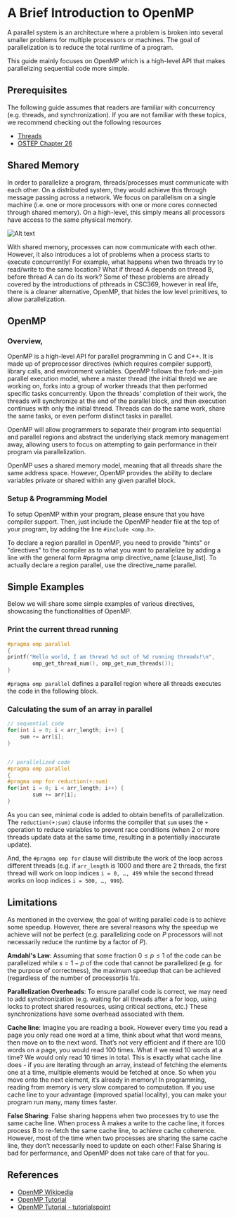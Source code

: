 # A Brief Introduction to OpenMP
A parallel system is an architecture where a problem is broken into several smaller problems for multiple processors or machines. The goal of parallelization is to reduce the total runtime of a program.


This guide mainly focuses on OpenMP which is a high-level API that makes parallelizing sequential code more simple.


## Prerequisites
The following guide assumes that readers are familiar with concurrency (e.g. threads, and synchronization). If you are not familiar with these topics, we recommend checking out the following resources
- [Threads](https://en.wikipedia.org/wiki/Thread_(computing))
- [OSTEP Chapter 26](https://pages.cs.wisc.edu/~remzi/OSTEP/threads-intro.pdf)


## Shared Memory
In order to parallelize a program, threads/processes must communicate with each other. On a distributed system, they would achieve this through message passing across a network. We focus on parallelism on a single machine (i.e. one or more processors with one or more cores connected through shared memory). On a high-level, this simply means all processors have access to the same physical memory.

![Alt text](https://www.tutorialspoint.com/inter_process_communication/images/shared_memory.jpg)


With shared memory, processes can now communicate with each other. However, it also introduces a lot of problems when a process starts to execute concurrently! For example, what happens when two threads try to read/write to the same location? What if thread A depends on thread B, before thread A can do its work? Some of these problems are already covered by the introductions of pthreads in CSC369, however in real life, there is a cleaner alternative, OpenMP, that hides the low level primitives, to allow parallelization.




## OpenMP
### Overview,
OpenMP is a high-level API for parallel programming in C and C++. It is made up of preprocessor directives (which requires compiler support), library calls, and environment variables. OpenMP follows the fork-and-join parallel execution model, where a master thread (the initial thre)d we are
working on, forks into a group of worker threads that then performed specific tasks concurrently. Upon the threads' completion of their work, the threads will synchronize at the end of the parallel block, and then execution continues with only the initial thread. Threads can do the same work, share the same tasks, or even perform distinct tasks in parallel.


OpenMP will allow programmers to separate their program into sequential and parallel regions and abstract the underlying stack memory management away, allowing users to focus on attempting to gain performance in their program via parallelization.  


OpenMP uses a shared memory model, meaning that all threads share the same address space. However, OpenMP provides the ability to declare variables private or shared within any given parallel block.


### Setup & Programming Model
To setup OpenMP within your program, please ensure that you have compiler support. Then, just include the OpenMP header file at the top of your program, by adding the line `#include <omp.h>`.


To declare a region parallel in OpenMP, you need to provide "hints" or "directives" to the compiler as to what you want to parallelize by adding a line with the general form #pragma omp directive_name [clause_list]. To actually declare a region parallel, use the directive_name parallel.


## Simple Examples
Below we will share some simple examples of various directives, showcasing the functionalities of OpenMP.


### Print the current thread running
```c
#pragma omp parallel 
{ 
printf("Hello world, I am thread %d out of %d running threads!\n",
		omp_get_thread_num(), omp_get_num_threads()); 
}
```
`#pragma omp parallel` defines a parallel region where all threads executes the code in the following block.


### Calculating the sum of an array in parallel
```c
// sequential code
for(int i = 0; i < arr_length; i++) {
	sum += arr[i];
}


// parallelized code
#pragma omp parallel
{
#pragma omp for reduction(+:sum)
for(int i = 0; i < arr_length; i++) {
		sum += arr[i];
}
```


As you can see, minimal code is added to obtain benefits of parallelization. The `reduction(+:sum)` clause informs the compiler that `sum` uses the `+` operation to reduce variables to prevent race conditions (when 2 or more threads update data at the same time, resulting in a potentially inaccurate update).


And, the `#pragma omp for` clause will distribute the work of the loop across different threads (e.g. if `arr_length` is 1000 and there are 2 threads, the first thread will work on loop indices `i = 0, …, 499` while the second thread works on loop indices `i = 500, …, 999`).


## Limitations
As mentioned in the overview, the goal of writing parallel code is to achieve some speedup. However, there are several reasons why the speedup we achieve will not be perfect (e.g. parallelizing code on $P$ processors will not necessarily reduce the runtime by a factor of $P$).

**Amdahl's Law**: Assuming that some fraction $0 \leq p \leq 1$ of the code can be parallelized while $s = 1 - p$ of the code that cannot be parallelized (e.g. for the purpose of correctness), the maximum speedup that can be achieved (regardless of the number of processor)is $1 / s$.

**Parallelization Overheads**: To ensure parallel code is correct, we may need to add synchronization (e.g. waiting for all threads after a for loop, using locks to protect shared resources, using critical sections, etc.) These synchronizations have some overhead associated with them.

**Cache line**: Imagine you are reading a book. However every time you read a page you only read one word at a time, think about what that word means, then move on to the next word. That’s not very efficient and if there are 100 words on a page, you would read 100 times. What if we read 10 words at a time? We would only read 10 times in total. This is exactly what cache line does - if you are iterating through an array, instead of fetching the elements one at a time, multiple elements would be fetched at once. So when you move onto the next element, it’s already in memory! In programming, reading from memory is very slow compared to computation. If you use cache line to your advantage (improved spatial locality), you can make your program run many, many times faster.

**False Sharing**: False sharing happens when two processes try to use the same cache line. When process A makes a write to the cache line, it forces process B to re-fetch the same cache line, to achieve cache coherence. However, most of the time when two processes are sharing the same cache line, they don’t necessarily need to update on each other! False Sharing is bad for performance, and OpenMP does not take care of that for you.


## References
- [OpenMP Wikipedia](https://en.wikipedia.org/wiki/OpenMP)
- [OpenMP Tutorial](https://hpc-tutorials.llnl.gov/openmp/)
- [OpenMP Tutorial - tutorialspoint](https://www.tutorialspoint.com/inter_process_communication/inter_process_communication_shared_memory.htm)



